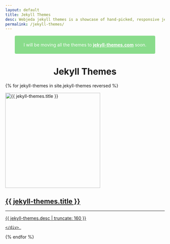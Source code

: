 ```yaml
---
layout: default
title: Jekyll Themes
desc: Webjeda jekyll themes is a showcase of hand-picked, responsive jekyll themes. You will find some of the best jekyll themes that can be used for your website blog or portfolio.
permalink: /jekyll-themes/
---
```


<p class="green">I will be moving all the themes to <a href="https://jekyll-themes.com"><strong>jekyll-themes.com</strong></a> soon.</p>

<h1 style="text-align:center">Jekyll Themes</h1>
<div class="mainbox">
   
 {% for jekyll-themes in site.jekyll-themes reversed  %}
   <a class="post-link-index" href="{{ jekyll-themes.url | prepend: site.baseurl }}">
      <div class="card">
            <img alt="{{ jekyll-themes.title }}" class="post-image-index" itemprop="thumbnailUrl" src="/thumbs/{{ jekyll-themes.image }}" width="300" height="auto" />
            <div class="card-footer">
              <h2 itemprop="headline" class="post-index-title">{{ jekyll-themes.title }}</h2>
                    <hr>
                     <p itemprop="description" class="post-excerpt">{{ jekyll-themes.desc | truncate: 160 }}</p>
           </div>

    </div> 
 </a>
  {% endfor %}   
</div>
<style>
.green {
padding: 20px;
border-radius:4px;
color: #fff;
width: 80%;
text-align:center; 
margin: 0 auto;
background-color: #89dc8b;  
}
.green a {
    color: #fff;
}
</style>